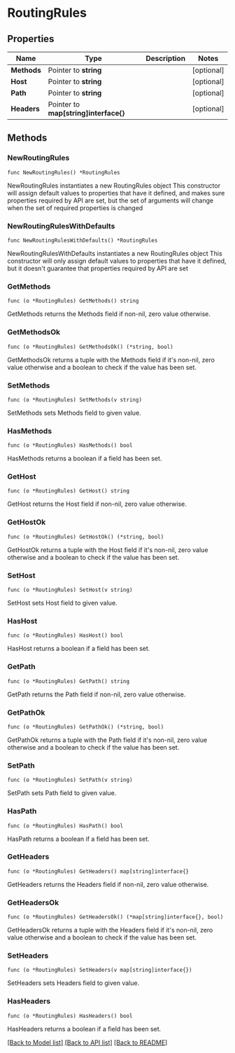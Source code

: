 # RoutingRules

## Properties

Name | Type | Description | Notes
------------ | ------------- | ------------- | -------------
**Methods** | Pointer to **string** |  | [optional] 
**Host** | Pointer to **string** |  | [optional] 
**Path** | Pointer to **string** |  | [optional] 
**Headers** | Pointer to **map[string]interface{}** |  | [optional] 

## Methods

### NewRoutingRules

`func NewRoutingRules() *RoutingRules`

NewRoutingRules instantiates a new RoutingRules object
This constructor will assign default values to properties that have it defined,
and makes sure properties required by API are set, but the set of arguments
will change when the set of required properties is changed

### NewRoutingRulesWithDefaults

`func NewRoutingRulesWithDefaults() *RoutingRules`

NewRoutingRulesWithDefaults instantiates a new RoutingRules object
This constructor will only assign default values to properties that have it defined,
but it doesn't guarantee that properties required by API are set

### GetMethods

`func (o *RoutingRules) GetMethods() string`

GetMethods returns the Methods field if non-nil, zero value otherwise.

### GetMethodsOk

`func (o *RoutingRules) GetMethodsOk() (*string, bool)`

GetMethodsOk returns a tuple with the Methods field if it's non-nil, zero value otherwise
and a boolean to check if the value has been set.

### SetMethods

`func (o *RoutingRules) SetMethods(v string)`

SetMethods sets Methods field to given value.

### HasMethods

`func (o *RoutingRules) HasMethods() bool`

HasMethods returns a boolean if a field has been set.

### GetHost

`func (o *RoutingRules) GetHost() string`

GetHost returns the Host field if non-nil, zero value otherwise.

### GetHostOk

`func (o *RoutingRules) GetHostOk() (*string, bool)`

GetHostOk returns a tuple with the Host field if it's non-nil, zero value otherwise
and a boolean to check if the value has been set.

### SetHost

`func (o *RoutingRules) SetHost(v string)`

SetHost sets Host field to given value.

### HasHost

`func (o *RoutingRules) HasHost() bool`

HasHost returns a boolean if a field has been set.

### GetPath

`func (o *RoutingRules) GetPath() string`

GetPath returns the Path field if non-nil, zero value otherwise.

### GetPathOk

`func (o *RoutingRules) GetPathOk() (*string, bool)`

GetPathOk returns a tuple with the Path field if it's non-nil, zero value otherwise
and a boolean to check if the value has been set.

### SetPath

`func (o *RoutingRules) SetPath(v string)`

SetPath sets Path field to given value.

### HasPath

`func (o *RoutingRules) HasPath() bool`

HasPath returns a boolean if a field has been set.

### GetHeaders

`func (o *RoutingRules) GetHeaders() map[string]interface{}`

GetHeaders returns the Headers field if non-nil, zero value otherwise.

### GetHeadersOk

`func (o *RoutingRules) GetHeadersOk() (*map[string]interface{}, bool)`

GetHeadersOk returns a tuple with the Headers field if it's non-nil, zero value otherwise
and a boolean to check if the value has been set.

### SetHeaders

`func (o *RoutingRules) SetHeaders(v map[string]interface{})`

SetHeaders sets Headers field to given value.

### HasHeaders

`func (o *RoutingRules) HasHeaders() bool`

HasHeaders returns a boolean if a field has been set.


[[Back to Model list]](../README.md#documentation-for-models) [[Back to API list]](../README.md#documentation-for-api-endpoints) [[Back to README]](../README.md)


